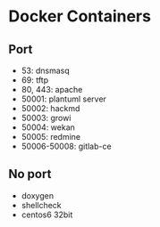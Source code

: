 # Docker Containers
## Port
- 53: dnsmasq
- 69: tftp
- 80, 443: apache
- 50001: plantuml server
- 50002: hackmd
- 50003: growi
- 50004: wekan
- 50005: redmine
- 50006-50008: gitlab-ce

## No port
- doxygen
- shellcheck
- centos6 32bit
